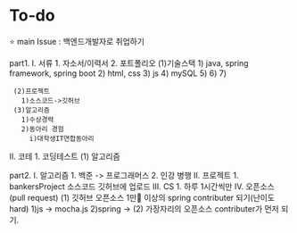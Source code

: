 # To-do

⭐️ main Issue : 백엔드개발자로 취업하기

part1.
  I. 서류
    1. 자소서/이력서
    2. 포트폴리오
     (1)기술스택
       1) java, spring framework, spring boot
       2) html, css
       3) js
       4) mySQL
       5)
       6)
       7)
       
     (2)프로젝트
       1)소스코드->깃허브
     (3)알고리즘
       1)수상경력
       2)동아리 경험
         i)대학생IT연합동아리
         
  II. 코테
    1. 코딩테스트
       (1) 알고리즘

part2.
  I. 알고리즘
    1. 백준 -> 프로그래머스
    2. 인강 병행
  II. 프로젝트
    1. bankersProject 소스코드 깃허브에 업로드
  III. CS
    1. 하루 1시간씩만
  IV. 오픈소스 (pull request)
     (1) 깃허브 오픈소스 1만🌟 이상의 spring contributer 되기(난이도 hard)
       1)js -> mocha.js
       2)spring -> 
     (2) 가장자리의 오픈소스 contributer가 먼저 되기.
